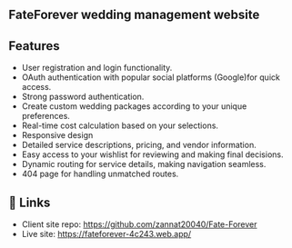 
## FateForever wedding management website

## Features

- User registration and login functionality.
- OAuth authentication with popular social platforms (Google)for quick access.
- Strong password authentication.
- Create custom wedding packages according to your unique preferences.
- Real-time cost calculation based on your selections.
- Responsive design
-  Detailed service descriptions, pricing, and vendor information.
- Easy access to your wishlist for reviewing and making final decisions.
- Dynamic routing for service details, making navigation seamless.
- 404 page for handling unmatched routes.

## 🔗 Links

* Client site repo: https://github.com/zannat20040/Fate-Forever
* Live site: https://fateforever-4c243.web.app/
